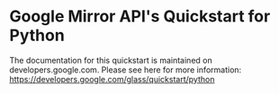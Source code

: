Google Mirror API's Quickstart for Python
========================

The documentation for this quickstart is maintained on developers.google.com.
Please see here for more information:
https://developers.google.com/glass/quickstart/python
